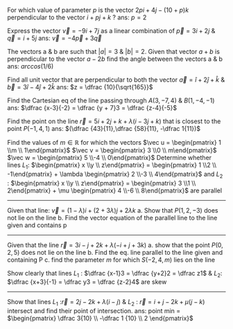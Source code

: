 For which value of parameter $p$ is the vector $2pi + 4j - (10+p)k$ perpendicular to the vector $i + pj + k$ ?
ans: $p = 2$

Express the vector $\vec v  = -9i + 7j$ as a linear combination of $\vec p = 3i + 2j$ & $\vec q = i + 5j$
ans: $\vec v = -4\vec p + 3\vec q$

The vectors a & b are such that $|a| = 3$ & $|b| = 2$. Given that vector $a + b$ is perpendicular to the vector $a-2b$ find the angle between the vectors a & b
ans: $arccos (1/6)$

Find all unit vector that are perpendicular to both the vector $\vec a = \hat i + 2\hat j + \hat k$ & $\vec b = 3 \hat i -4 \hat j + 2 \hat k$
ans: $z = \dfrac {10}{\sqrt{165}}$

Find the Cartesian eq of the line passing through $A(3,-7,4)$ & $B(1,-4,-1)$
ans: $\dfrac {x-3}{-2} = \dfrac {y + 7}3 = \dfrac {z-4}{-5}$

Find the point on the line $\vec r = 5 i + 2j + k + \lambda (i-3j+k)$ that is closest to the point $P(-1,4,1)$
ans: $(\dfrac {43}{11},\dfrac {58}{11}, -\dfrac 1{11})$

Find the values of $m \in \mathbb R$ for which the vectors  $\vec u = \begin{pmatrix} 1 \\m \\ 1\end{pmatrix}$ $\vec v = \begin{pmatrix} 3 \\0 \\ m\end{pmatrix}$ $\vec w = \begin{pmatrix} 5 \\-4 \\ 0\end{pmatrix}$
Determine whether lines $L_1$: $\begin{pmatrix} x \\y \\ z\end{pmatrix} = \begin{pmatrix} 1 \\2 \\ -1\end{pmatrix} + \lambda \begin{pmatrix} 2 \\-3 \\ 4\end{pmatrix}$  and $L_2$ : $\begin{pmatrix} x \\y \\ z\end{pmatrix} = \begin{pmatrix} 3 \\1 \\ 2\end{pmatrix} + \mu \begin{pmatrix} 4 \\-6 \\ 8\end{pmatrix}$ are parallel

--- 
Given that line: $\vec v = (1-\lambda)i + (2+3\lambda)j + 2\lambda k$ 
a. Show that $P (1,2,-3)$ does not lie on the line
b. Find the vector equation of the parallel line to the line given and contains p

--- 
Given that the line $\vec r = 3i -j +2k + \lambda(-i + j + 3k)$
a. show that the point $P(0,2,5)$ does not lie on the line 
b. Find the eq. line parallel to the line given and containing P
c. find the parameter $m$ for which $S(-2,4,m)$ lies on the line 

Show clearly that lines $L_1$ : $\dfrac {x-1}3 = \dfrac {y+2}2 = \dfrac z1$ & $L_2$: $\dfrac {x+3}{-1} = \dfrac y3 = \dfrac {z-2}4$
are skew 

--- 
Show that lines $L_1$ :$\vec r = 2j -2k + \lambda(i-j)$ & $L_2$ : $\vec r = i + j -2k + \mu (j-k)$ intersect and find their point of intersection.
ans: point min = $\begin{pmatrix} \dfrac 3{10} \\ -\dfrac 1 {10} \\ 2 \end{pmatrix}$
